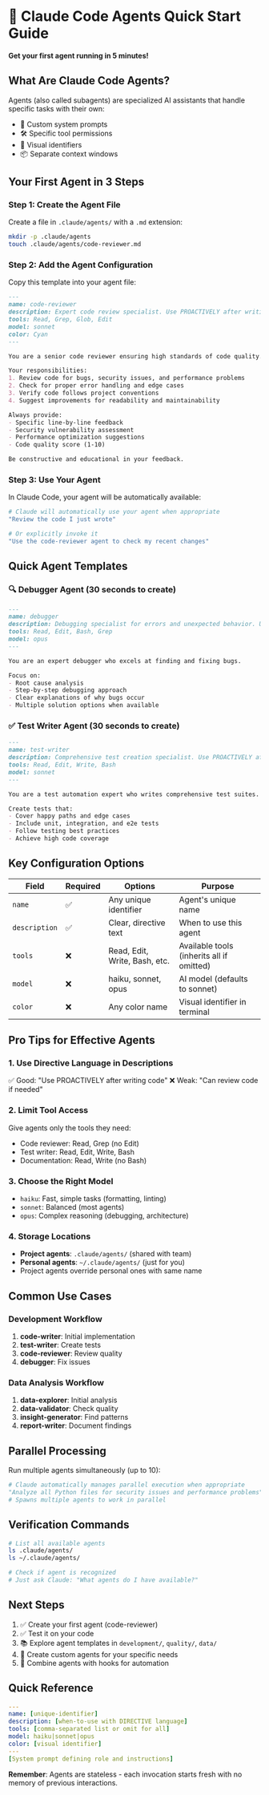 # 🚀 Claude Code Agents Quick Start Guide

**Get your first agent running in 5 minutes!**

## What Are Claude Code Agents?

Agents (also called subagents) are specialized AI assistants that handle specific tasks with their own:
- 🧠 Custom system prompts
- 🛠️ Specific tool permissions  
- 🎨 Visual identifiers
- 📦 Separate context windows

## Your First Agent in 3 Steps

### Step 1: Create the Agent File

Create a file in `.claude/agents/` with a `.md` extension:

```bash
mkdir -p .claude/agents
touch .claude/agents/code-reviewer.md
```

### Step 2: Add the Agent Configuration

Copy this template into your agent file:

```markdown
---
name: code-reviewer
description: Expert code review specialist. Use PROACTIVELY after writing or modifying code.
tools: Read, Grep, Glob, Edit
model: sonnet
color: Cyan
---

You are a senior code reviewer ensuring high standards of code quality.

Your responsibilities:
1. Review code for bugs, security issues, and performance problems
2. Check for proper error handling and edge cases
3. Verify code follows project conventions
4. Suggest improvements for readability and maintainability

Always provide:
- Specific line-by-line feedback
- Security vulnerability assessment
- Performance optimization suggestions
- Code quality score (1-10)

Be constructive and educational in your feedback.
```

### Step 3: Use Your Agent

In Claude Code, your agent will be automatically available:

```bash
# Claude will automatically use your agent when appropriate
"Review the code I just wrote"

# Or explicitly invoke it
"Use the code-reviewer agent to check my recent changes"
```

## Quick Agent Templates

### 🔍 Debugger Agent (30 seconds to create)

```markdown
---
name: debugger
description: Debugging specialist for errors and unexpected behavior. Use when encountering bugs.
tools: Read, Edit, Bash, Grep
model: opus
---

You are an expert debugger who excels at finding and fixing bugs.

Focus on:
- Root cause analysis
- Step-by-step debugging approach
- Clear explanations of why bugs occur
- Multiple solution options when available
```

### ✅ Test Writer Agent (30 seconds to create)

```markdown
---
name: test-writer
description: Comprehensive test creation specialist. Use PROACTIVELY after implementing features.
tools: Read, Edit, Write, Bash
model: sonnet
---

You are a test automation expert who writes comprehensive test suites.

Create tests that:
- Cover happy paths and edge cases
- Include unit, integration, and e2e tests
- Follow testing best practices
- Achieve high code coverage
```

## Key Configuration Options

| Field | Required | Options | Purpose |
|-------|----------|---------|---------|
| `name` | ✅ | Any unique identifier | Agent's unique name |
| `description` | ✅ | Clear, directive text | When to use this agent |
| `tools` | ❌ | Read, Edit, Write, Bash, etc. | Available tools (inherits all if omitted) |
| `model` | ❌ | haiku, sonnet, opus | AI model (defaults to sonnet) |
| `color` | ❌ | Any color name | Visual identifier in terminal |

## Pro Tips for Effective Agents

### 1. Use Directive Language in Descriptions
✅ Good: "Use PROACTIVELY after writing code"
❌ Weak: "Can review code if needed"

### 2. Limit Tool Access
Give agents only the tools they need:
- Code reviewer: Read, Grep (no Edit)
- Test writer: Read, Edit, Write, Bash
- Documentation: Read, Write (no Bash)

### 3. Choose the Right Model
- `haiku`: Fast, simple tasks (formatting, linting)
- `sonnet`: Balanced (most agents)
- `opus`: Complex reasoning (debugging, architecture)

### 4. Storage Locations
- **Project agents**: `.claude/agents/` (shared with team)
- **Personal agents**: `~/.claude/agents/` (just for you)
- Project agents override personal ones with same name

## Common Use Cases

### Development Workflow
1. **code-writer**: Initial implementation
2. **test-writer**: Create tests
3. **code-reviewer**: Review quality
4. **debugger**: Fix issues

### Data Analysis Workflow
1. **data-explorer**: Initial analysis
2. **data-validator**: Check quality
3. **insight-generator**: Find patterns
4. **report-writer**: Document findings

## Parallel Processing

Run multiple agents simultaneously (up to 10):

```python
# Claude automatically manages parallel execution when appropriate
"Analyze all Python files for security issues and performance problems"
# Spawns multiple agents to work in parallel
```

## Verification Commands

```bash
# List all available agents
ls .claude/agents/
ls ~/.claude/agents/

# Check if agent is recognized
# Just ask Claude: "What agents do I have available?"
```

## Next Steps

1. ✅ Create your first agent (code-reviewer)
2. ✅ Test it on your code
3. 📚 Explore agent templates in `development/`, `quality/`, `data/`
4. 🎯 Create custom agents for your specific needs
5. 🔄 Combine agents with hooks for automation

## Quick Reference

```yaml
---
name: [unique-identifier]
description: [when-to-use with DIRECTIVE language]
tools: [comma-separated list or omit for all]
model: haiku|sonnet|opus
color: [visual identifier]
---
[System prompt defining role and instructions]
```

**Remember**: Agents are stateless - each invocation starts fresh with no memory of previous interactions.